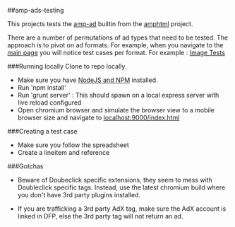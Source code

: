 ##amp-ads-testing

This projects tests the [amp-ad](https://github.com/ampproject/amphtml/blob/master/builtins/amp-ad.md) builtin from the [amphtml](https://github.com/ampproject/amphtml) project.

There are a number of permutations of ad types that need to be tested. The approach is to pivot on ad formats. For example, when you navigate to the [main page](http://htmlpreview.github.io/?https://github.com/jasti/amp-ads-testing/blob/master/index.html) you will notice test cases per format. For example : [Image Tests](http://htmlpreview.github.io/?https://github.com/jasti/amp-ads-testing/blob/master/image.amp.html)


###Running locally
Clone to repo locally.
* Make sure you have [NodeJS and NPM](https://nodejs.org/en/) installed.
* Run 'npm install' 
* Run 'grunt server' : This should spawn on a local express server with live reload configured
* Open chromium browser and simulate the browser view to a mobile browser size and navigate to [localhost:9000/index.html](http://localhost:9000/index.html)

###Creating a test case
* Make sure you follow the spreadsheet
* Create a lineitem and reference 

###Gotchas
* Beware of Doubeclick specific extensions, they seem to mess with Doubleclick specific tags. Instead, use the latest chromium build where you don't have 3rd party plugins installed.

* If you are trafficking a 3rd party AdX tag, make sure the AdX account is linked in DFP, else the 3rd party tag will not return an ad.


